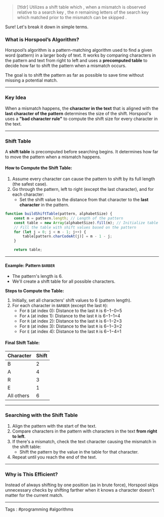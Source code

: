 > [!tldr] 
> Utilizes a shift table which , when a mismatch is observed relative to a search key , the *n* remaining letters of the search key which matched prior to the mismatch can be skipped . 

Sure! Let's break it down in simple terms.

### What is Horspool’s Algorithm?

Horspool’s algorithm is a pattern-matching algorithm used to find a given word (pattern) in a larger body of text. It works by comparing characters in the pattern and text from right to left and uses a **precomputed table** to decide how far to shift the pattern when a mismatch occurs.

The goal is to shift the pattern as far as possible to save time without missing a potential match.

---

### Key Idea

When a mismatch happens, the **character in the text** that is aligned with the **last character of the pattern** determines the size of the shift. Horspool's uses a **"bad character rule"** to compute the shift size for every character in the text.

---

### Shift Table

A **shift table** is precomputed before searching begins. It determines how far to move the pattern when a mismatch happens.

#### How to Compute the Shift Table:

1. Assume every character can cause the pattern to shift by its full length (the safest case).
2. Go through the pattern, left to right (except the last character), and for each character:
    - Set the shift value to the distance from that character to the **last character** in the pattern.

```typescript 
function buildShiftTable(pattern, alphabetSize) {
    const m = pattern.length; // Length of the pattern
    const table = new Array(alphabetSize).fill(m); // Initialize table with pattern length
    // Fill the table with shift values based on the pattern
    for (let j = 0; j < m - 1; j++) {
        table[pattern.charCodeAt(j)] = m - 1 - j;
    }

    return table;
```

---

#### Example: Pattern `BARBER`

- The pattern's length is 6.
- We'll create a shift table for all possible characters.

**Steps to Compute the Table:**

1. Initially, set all characters' shift values to 6 (pattern length).
2. For each character in `BARBER` (except the last `R`):
    - For `B` (at index 0): Distance to the last `R` is 6−1−0=5
    - For `A` (at index 1): Distance to the last `R` is 6−1−1=4
    - For `R` (at index 2): Distance to the last `R` is 6−1−2=3
    - For `B` (at index 3): Distance to the last `R` is 6−1−3=2
    - For `E` (at index 4): Distance to the last `R` is 6−1−4=1

#### Final Shift Table:

| Character  | Shift |
| ---------- | ----- |
| B          | 2     |
| A          | 4     |
| R          | 3     |
| E          | 1     |
| All others | 6     |

---

### Searching with the Shift Table

1. Align the pattern with the start of the text.
2. Compare characters in the pattern with characters in the text **from right to left**.
3. If there's a mismatch, check the text character causing the mismatch in the shift table:
    - Shift the pattern by the value in the table for that character.
4. Repeat until you reach the end of the text.

---

### Why is This Efficient?

Instead of always shifting by one position (as in brute force), Horspool skips unnecessary checks by shifting farther when it knows a character doesn't matter for the current match.

---

Tags : #programming #algorithms 